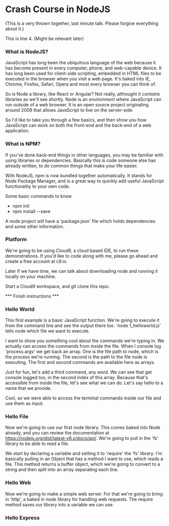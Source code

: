 # Crash Course in NodeJS
(This is a very thrown together, last minute talk. Please forgive everything about it.)

This is line 4. (Might be relevant later)

### What is NodeJS?
JavaScript has long been the ubiquitous language of the web because it has become present in every computer, phone, and web-capable device. It has long been used for client-side scripting, embedded in HTML files to be executed in the browser when you visit a web page. It's baked into IE, Chrome, Firefox, Safari, Opera and most every browser you can think of.

So is Node a library, like React or Angular? Not really, althought it *contains* libraries as we'll see shortly.  Node is an *environment* where JavaScript can run outside of a web browser.  It is an open source project originating around 2009 that allows JavaScript to live on the server-side.

So I'd like to take you through a few basics, and then show you how JavaScript can work on both the front-end and the back-end of a web application.

### What is NPM?
If you've done back-end things in other languages, you may be familiar with using libraries or dependencies. Basically this is code someone else has already written, to do common things that make your life easier.

With NodeJS, npm is now bundled together automatically.  It stands for Node Package Manager, and is a great way to quickly add useful JavaScript functionality to your own code.

Some basic commands to know
- npm init
- npm install --save

A node project will have a 'package.json' file which holds dependencies and some other information.

### Platform
We're going to be using Cloud9, a cloud based IDE, to run these demonstrations. If you'd like to code along with me, please go ahead and create a free account at c9.io

Later if we have time, we can talk about downloading node and running it locally on your machine.

Start a Cloud9 workspace, and git clone this repo.

*** Finish instructions ***




### Hello World
This first example is a basic JavaScript function. We're going to execute it from the command line and see the output there too.  'node 1_helloworld.js' tells node which file we want to execute.

I want to show you something cool about the commands we're typing in. We actually can access the commands from inside the file. When I console log 'process.argv' we get back an array.  One is the file path to node, which is the process we're running. The second is the path to the file node is executing. The first and second commands are available here as arrays.

Just for fun, let's add a third command, any word. We can see that get console logged too, in the second index of this array.  Because that's accessible from inside the file, let's see what we can do.  Let's say hello to a name that we provide.

Cool, so we were able to access the terminal commands inside our file and use them as input.

### Hello File
Now we're going to use our first node library.  This comes baked into Node already, and you can review the documentation at https://nodejs.org/dist/latest-v6.x/docs/api/. We're going to pull in the 'fs' library to be able to read a file.

We start by declaring a variable and setting it to 'require' the 'fs' library. I'm basically pulling in an Object that has a method I want to use, which reads a file. This method returns a buffer object, which we're going to convert to a string and then split into an array separating each line.

### Hello Web
Now we're going to make a simple web server. For that we're going to bring in 'http', a baked in node library for handling web requests. The require method saves our library into a variable we can use.

### Hello Express
